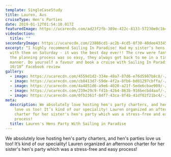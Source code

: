 ```yaml
---
template: SingleCaseStudy
title: Lauren, Aus
cruiseType: Hen's Parties
date: 2019-01-12T01:54:10.017Z
featuredImage: https://ucarecdn.com/ad23f2fb-389e-422c-8133-57230e0c1b4a/-/preview/-/enhance/22/
videoSection:
  title: ""
secondaryImage: https://ucarecdn.com/23886cd1-ac2b-4cd5-8f30-40dee433457f/-/preview/-/enhance/24/
excerpt: “I highly recommend Sailing In Paradise! Had my sister’s hens party
  with them on Saturday - it was the best day ever!! The crew were fantastic and
  the planning process was so easy, they always got back to me in a timely
  manner. Do yourself a favour and book a cruise with Sailing In Paradise -
  10/10” Facebook review
gallery:
  - image: https://ucarecdn.com/4559d1d2-334e-48a7-87d6-e76d5987b8c8/-/preview/-/enhance/25/
  - image: https://ucarecdn.com/cb8413d7-59de-4f2a-8fb6-bd01297cbffa/-/preview/-/enhance/17/
  - image: https://ucarecdn.com/4a4851d6-a9e6-4020-a21f-5ede6cbae909/-/preview/-/enhance/9/
  - image: https://ucarecdn.com/239e29c9-fd1b-42b4-863b-916becbd4aaf/-/preview/-/enhance/19/
  - image: https://ucarecdn.com/0fb2361f-8df7-43ca-8f4b-41df02f21bc4/-/preview/-/enhance/18/
meta:
  description: We absolutely love hosting hen's party charters, and hen's parties
    love us too! It’s kind of our speciality! Lauren organized an afternoon
    charter for her sister's hen's party which was a stress-free and easy
    process!
  title: Lauren's Hens Party With Sailing in Paradise
---
```

We absolutely love hosting hen's party charters, and hen's parties love us too! It’s kind of our speciality! Lauren organized an afternoon charter for her sister's hen's party which was a stress-free and easy process!
